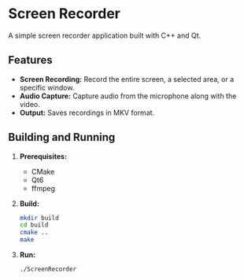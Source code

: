 # Screen Recorder

A simple screen recorder application built with C++ and Qt.

## Features

*   **Screen Recording:** Record the entire screen, a selected area, or a specific window.
*   **Audio Capture:** Capture audio from the microphone along with the video.
*   **Output:** Saves recordings in MKV format.

## Building and Running

1.  **Prerequisites:**
    *   CMake
    *   Qt6
    *   ffmpeg

2.  **Build:**
    ```bash
    mkdir build
    cd build
    cmake ..
    make
    ```

3.  **Run:**
    ```bash
    ./ScreenRecorder
    ```
